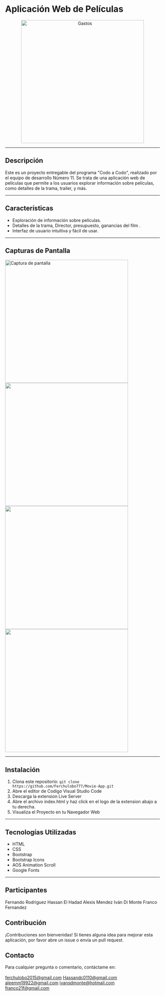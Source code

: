 # Aplicación Web de Películas

<p align="center">
  <img src="https://res.cloudinary.com/dpvzlh1zv/image/upload/v1714078365/Aplicacion-Movie/h4tgk1qmongvkfqttx7w.png" alt="Gastos" width="400"/>
</p>

---

## Descripción
Este es un proyecto entregable del programa "Codo a Codo", realizado por el equipo de desarrollo Número 11. Se trata de una aplicación web de películas que permite a los usuarios explorar información sobre películas, como detalles de la trama, trailer, y más.

---

## Características
- Exploración de información sobre películas.
- Detalles de la trama, Director, presupuesto, ganancias del film .
- Interfaz de usuario intuitiva y fácil de usar.
  
---

## Capturas de Pantalla

<div style="display: inline-block; margin: 0 auto;">
  <img src="https://res.cloudinary.com/dpvzlh1zv/image/upload/v1714078365/Aplicacion-Movie/y24k8ishvv1hnfkrxu6k.png" alt="Captura de pantalla" width="400"/>
  <img src="https://res.cloudinary.com/dpvzlh1zv/image/upload/v1714078365/Aplicacion-Movie/gqkssndu9bldx52dhljh.png" width="400"/>
  <img src="https://res.cloudinary.com/dpvzlh1zv/image/upload/v1714079069/Aplicacion-Movie/v1udhfqykjeildaxgyhv.png" width="400"/>
  <img src="https://res.cloudinary.com/dpvzlh1zv/image/upload/v1714079226/Aplicacion-Movie/yy6hl8adhp4hdo1lw148.png" width="400"/>
</div>

---

## Instalación
1. Clona este repositorio: `git clone https://github.com/Ferchulobo777/Movie-App.git`
2. Abre el editor de Codigo Visual Studio Code
3. Descarga la extension Live Server
4. Abre el archivo index.html y haz click en el logo de la extension abajo a tu derecha.
5. Visualiza el Proyecto en tu Navegador Web

---
## Tecnologías Utilizadas
- HTML
- CSS
- Bootstrap
- Bootstrap Icons
- AOS Animation Scroll
- Google Fonts
---
## Participantes

Fernando Rodriguez
Hassan El Hadad
Alexis Mendez
Iván Di Monte
Franco Fernandez


## Contribución
¡Contribuciones son bienvenidas! Si tienes alguna idea para mejorar esta aplicación, por favor abre un issue o envía un pull request.

## Contacto
Para cualquier pregunta o comentario, contáctame en: <br></br>
<a href="mailto:ferchulobo2015@gmail.com" target="_blank" rel="noopener noreferrer">ferchulobo2015@gmail.com</a>
<a href="mailto:Hassandc0110@gmail.com" target="_blank" rel="noopener noreferrer">Hassandc0110@gmail.com</a>
<a href="mailto:aleemm19922@gmail.com" target="_blank" rel="noopener noreferrer">aleemm19922@gmail.com</a>
<a href="mailto:ivansdmonte@hotmail.com" target="_blank" rel="noopener noreferrer">ivansdmonte@hotmail.com</a>
<a href="mailto:franco21f@gmail.com" target="_blank" rel="noopener noreferrer">franco21f@gmail.com</a>
